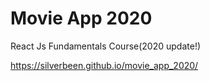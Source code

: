 # Movie App 2020

React Js Fundamentals Course(2020 update!)

https://silverbeen.github.io/movie_app_2020/

